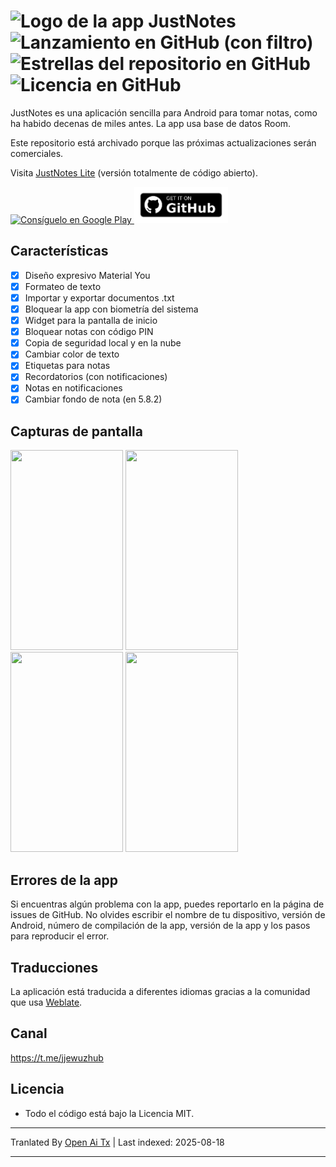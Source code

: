 # ![Logo de la app](https://raw.githubusercontent.com/jjewuz/JustNotes/master/app/src/main/res/mipmap-mdpi/ic_launcher.png) JustNotes ![Lanzamiento en GitHub (con filtro)](https://img.shields.io/github/v/release/jjewuz/JustNotes) ![Estrellas del repositorio en GitHub](https://img.shields.io/github/stars/jjewuz/JustNotes) ![Licencia en GitHub](https://img.shields.io/github/license/jjewuz/JustNotes) 


JustNotes es una aplicación sencilla para Android para tomar notas, como ha habido decenas de miles antes. La app usa base de datos Room.

Este repositorio está archivado porque las próximas actualizaciones serán comerciales.

Visita [JustNotes Lite](https://github.com/jjewuz/JustNotes-Lite) (versión totalmente de código abierto).

 <a href="https://play.google.com/store/apps/details?id=com.jjewuz.justnotes">
    <img alt="Consíguelo en Google Play" title="Google Play" src="https://upload.wikimedia.org/wikipedia/commons/thumb/7/78/Google_Play_Store_badge_EN.svg/1024px-Google_Play_Store_badge_EN.svg.png" width="160">
  </a>

   <a href="https://github.com/jjewuz/JustNotes/releases">
    <img alt="Consíguelo en GitHub" title="GitHub" src="https://raw.githubusercontent.com/Kunzisoft/Github-badge/main/get-it-on-github.png" width="150">
  </a>
  
## Características
- [x] Diseño expresivo Material You
- [x] Formateo de texto
- [x] Importar y exportar documentos .txt
- [x] Bloquear la app con biometría del sistema
- [x] Widget para la pantalla de inicio
- [x] Bloquear notas con código PIN
- [x] Copia de seguridad local y en la nube
- [x] Cambiar color de texto 
- [x] Etiquetas para notas 
- [x] Recordatorios (con notificaciones)
- [x] Notas en notificaciones
- [x] Cambiar fondo de nota (en 5.8.2)

## Capturas de pantalla
<img src="https://github.com/jjewuz/JustNotes/assets/53698992/262a8ffe-f810-4c7c-886c-485b9eb780ba" width="180" height="320" />
<img src="https://github.com/jjewuz/JustNotes/assets/53698992/2187a162-7cee-40e2-aa50-e7b5d55d707b" width="180" height="320" />
<img src="https://github.com/jjewuz/JustNotes/assets/53698992/0532553c-65d7-4ef5-aeb1-9ac0cfc2b7e9" width="180" height="320" />
<img src="https://github.com/jjewuz/JustNotes/assets/53698992/9f64f93e-b66a-4a11-8013-a0f1f742137a" width="180" height="320" />

## Errores de la app
Si encuentras algún problema con la app, puedes reportarlo en la página de issues de GitHub. No olvides escribir el nombre de tu dispositivo, versión de Android, número de compilación de la app, versión de la app y los pasos para reproducir el error.

## Traducciones
La aplicación está traducida a diferentes idiomas gracias a la comunidad que usa [Weblate](https://hosted.weblate.org/projects/justnotes/).

## Canal

https://t.me/jjewuzhub

## Licencia
- Todo el código está bajo la Licencia MIT.



---


Tranlated By [Open Ai Tx](https://github.com/OpenAiTx/OpenAiTx) | Last indexed: 2025-08-18


---